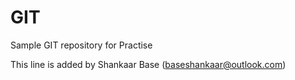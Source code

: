 # GIT

Sample GIT repository for Practise

This line is added by Shankaar Base (baseshankaar@outlook.com)
